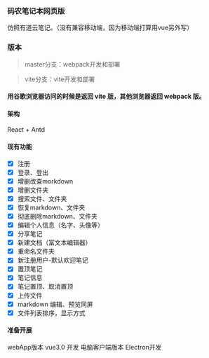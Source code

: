 ### 码农笔记本网页版
 仿照有道云笔记。（没有兼容移动端，因为移动端打算用vue另外写）
 
 
### 版本
> master分支：webpack开发和部署

> vite分支：vite开发和部署

#### 用谷歌浏览器访问的时候是返回 vite 版，其他浏览器返回 webpack 版。

#### 架构
React + Antd

#### 现有功能

-   [x] 注册
-   [x] 登录、登出
-   [x] 增删改查morkdown
-   [x] 增删文件夹
-   [x] 搜索文件、文件夹
-   [x] 恢复markdown、文件夹
-   [x] 彻底删除markdown、文件夹
-   [x] 编辑个人信息（名字、头像等）
-   [x] 分享笔记
-   [x] 新建文档（富文本编辑器）
-   [x] 重命名文件夹
-   [x] 新注册用户-默认欢迎笔记
-   [x] 置顶笔记
-   [x] 笔记信息
-   [x] 笔记置顶、取消置顶
-   [x] 上传文件
-   [x] markdown 编辑、预览同屏
-   [x] 文件列表排序，显示方式

#### 准备开展
webApp版本 vue3.0 开发
电脑客户端版本 Electron开发
